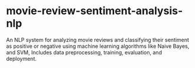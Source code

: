 # movie-review-sentiment-analysis-nlp
An NLP system for analyzing movie reviews and classifying their sentiment as positive or negative using machine learning algorithms like Naive Bayes, and SVM, Includes data preprocessing, training, evaluation, and deployment.
